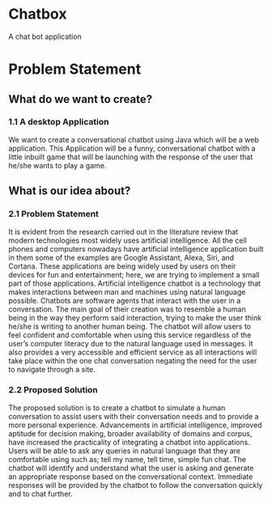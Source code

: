 # Chatbox
A chat bot application
# Problem Statement
## What do we want to create?
### 1.1 A desktop Application
We want to create a conversational chatbot using Java which will be a web application. This Application will be a funny, conversational chatbot with a little inbuilt game that will be launching with the response of the user that he/she wants to play a game.

## What is our idea about?
### 2.1 Problem Statement
It is evident from the research carried out in the literature review that modern technologies most widely uses artificial intelligence. All the cell phones and computers nowadays have artificial intelligence application built in them some of the examples are Google Assistant, Alexa, Siri, and Cortana.
These applications are being widely used by users on their devices for fun and entertainment; here, we are trying to implement a small part of those applications.
Artificial intelligence chatbot is a technology that makes interactions between man and machines using natural language possible.
Chatbots are software agents that interact with the user in a conversation. The main goal of their creation was to resemble a human being in the way they perform said interaction, trying to make the user think he/she is writing to another human being.
The chatbot will allow users to feel confident and comfortable when using this service regardless of the user’s computer literacy due to the natural language used in messages. It also provides a very accessible and efficient service as all interactions will take place within the one chat conversation negating the need for the user to navigate through a site.
             
### 2.2 Proposed Solution
The proposed solution is to create a chatbot to simulate a human conversation to assist users with their conversation needs and to provide a more personal experience. Advancements in artificial intelligence, improved aptitude for decision making, broader availability of domains and corpus, have increased the practicality of integrating a chatbot into applications.
Users will be able to ask any queries in natural language that they are comfortable using such as; tell my name, tell time, simple fun chat. The chatbot will identify and understand what the user is asking and generate an appropriate response based on the conversational context. Immediate responses will be provided by the chatbot to follow the conversation quickly and to chat further.
